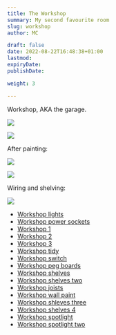```yaml
---
title: The Workshop
summary: My second favourite room
slug: workshop
author: MC

draft: false
date: 2022-08-22T16:48:38+01:00
lastmod: 
expiryDate: 
publishDate: 

weight: 3

---
```


Workshop, AKA the garage.

![](/images/9409.jpeg)

![](/images/9445.jpeg)

<!--
![](/images/9446.jpeg)

![](/images/9447.jpeg)

## Power and lighting circuits
The building has its own fuse box, so it'll be a good first pass at rewiring. I'm planning to use industrial looking galvanised steel conduits and switches and boxes dropped from the ring in the ceiling.

![](/images/2001.jpeg)




The main power ring: a simple socket radial using junction boxes.

![](/images/workshop-powerring.png)

![](/images/9511.jpeg)

See [here](/posts/2022/oct-2022/power-socket) for the post that describes this job.

And the lighting:

![](/images/workshop-lightingring.png)


See [here](/posts/2022/nov-2022/workshop-lights) for the post that describes this job.

-->

After painting:

![](/images/9568.jpeg)

![](/images/9569.jpeg)

<!--
![](/images/9568.jpeg)

![](/images/9569.jpeg)


### Wiring

[One](/posts/2022/dec-2022/workshopwiring-1)

[Two](/posts/2022/dec-2022/workshopwiring-2)

[Three](/posts/2023/jan-2023/workshopwiring-3)



### March 2023

![](/images/9870.jpeg)

### May 2023

![](/images/0025.jpeg)

![](/images/0024.jpeg)

### Feb 2025

![](/images/light-ring-work-25.png)

-->

Wiring and shelving:

![](/images/1645.jpeg)
- [Workshop lights](/posts/2022/nov-2022/workshop-lights/)
- [Workshop power sockets](/posts/2022/oct-2022/power-socket/)
- [Workshop 1](/posts/2022/dec-2022/workshopwiring-1/)
- [Workshop 2](/posts/2022/dec-2022/workshopwiring-2/)
- [Workshop 3](/posts/2023/jan-2023/workshopwiring-3/)
- [Workshop tidy](/posts/2023/mar-2023/garagetidyandlights/)
- [Workshop switch](/posts/2023/apr-2023/final-switch/)
- [Workshop peg boards](/posts/2023/may-2023/workshop-peg-boards/)
- [Workshop shelves](/posts/2024/oct-2024/workshop-shelves/)
- [Workshop shelves two](/posts/2024/oct-2024/workshop-shelves-2/)
- [Workshop joists](/posts/2024/oct-2024/workshop-joists/)
- [Workshop wall paint](posts/2024/oct-2024/workshop-painting/)
- [Workshop shleves three](/posts/2024/oct-2024/workshop-shelves-3/)
- [Workshop shelves 4](/posts/2024/nov-2024/workshop-shelves-4/)
- [Workshop spotlight](/posts/2025/feb-2025/workshop-spotlight/)
- [Workshop spotlight two](posts/2025/feb-2025/workshop-spotlight-two/)